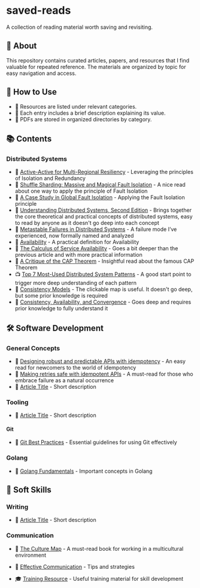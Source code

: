 # saved-reads
A collection of reading material worth saving and revisiting.

## 📖 About
This repository contains curated articles, papers, and resources that I find valuable for repeated reference. The materials are organized by topic for easy navigation and access.

## 🚀 How to Use
- 📌 Resources are listed under relevant categories.
- 📝 Each entry includes a brief description explaining its value.
- 📁 PDFs are stored in organized directories by category.

## 📚 Contents

### Distributed Systems
- 📝 [Active-Active for Multi-Regional Resiliency](https://netflixtechblog.com/active-active-for-multi-regional-resiliency-c47719f6685b) - Leveraging the principles of Isolation and Redundancy
- 📝 [Shuffle Sharding: Massive and Magical Fault Isolation](https://aws.amazon.com/blogs/architecture/shuffle-sharding-massive-and-magical-fault-isolation/) - A nice read about one way to apply the principle of Fault Isolation
- 📝 [A Case Study in Global Fault Isolation](https://aws.amazon.com/blogs/architecture/a-case-study-in-global-fault-isolation/) - Applying the Fault Isolation principle
- 📖 [Understanding Distributed Systems, Second Edition](https://understandingdistributed.systems/) - Brings together the core theoretical and practical concepts of distributed systems, easy to read by anyone as it doesn't go deep into each concept
- 📖 [Metastable Failures in Distributed Systems](https://raw.githubusercontent.com/unixsurfer/saved-reads/main/distributed-systems/hotos21-s11-bronson-metastable-failures.pdf) - A failure mode I’ve experienced, now formally named and analyzed
- 📝 [Availability](https://docs.aws.amazon.com/wellarchitected/latest/reliability-pillar/availability.html) - A practical definition for Availability
- 📝 [The Calculus of Service Availability](https://queue.acm.org/detail.cfm?id=3096459) - Goes a bit deeper than the previous article and with more practical information
- 📖 [A Critique of the CAP Theorem](https://raw.githubusercontent.com/unixsurfer/saved-reads/main/distributed-systems/cap-critique.pdf) - Insightful read about the famous CAP Theorem
- 📺 [Top 7 Most-Used Distributed System Patterns](https://www.youtube.com/watch?v=nH4qjmP2KEE) - A good start point to trigger more deep understanding of each pattern
- 📝 [Consistency Models](https://jepsen.io/consistency/models) - The clickable map is useful. It doesn't go deep, but some prior knowledge is required
- 📖 [Consistency, Availability, and Convergence](https://raw.githubusercontent.com/unixsurfer/saved-reads/main/distributed-systems/cac-tr.pdf) - Goes deep and requires prior knowledge to fully understand it

## 🛠 Software Development

### General Concepts
- 📝 [Designing robust and predictable APIs with idempotency](https://stripe.com/blog/idempotency) - An easy read for newcomers to the world of idempotency
- 📝 [Making retries safe with idempotent APIs](https://aws.amazon.com/builders-library/making-retries-safe-with-idempotent-APIs/) - A must-read for those who embrace failure as a natural occurrence
- 📖 [Article Title](software-development/general-concepts/article-title.pdf) - Short description

### Tooling
- 📖 [Article Title](software-development/tooling/article-title.pdf) - Short description

#### Git
- 📖 [Git Best Practices](software-development/git/git-best-practices.pdf) - Essential guidelines for using Git effectively

### Golang
- 📖 [Golang Fundamentals](golang/golang-basics.pdf) - Important concepts in Golang

## 💬 Soft Skills

### Writing
- 📖 [Article Title](soft-skills/writing/article-title.pdf) - Short description

### Communication
- 📖 [The Culture Map](https://erinmeyer.com/books/the-culture-map/) - A must-read book for working in a multicultural environment
- 📖 [Effective Communication](soft-skills/communication/effective-communication.pdf) - Tips and strategies

- 🎓 [Training Resource](soft-skills/training/training-resource.pdf) - Useful training material for skill development
